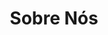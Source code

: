 ---
title: "Sobre Nós"
# meta description
description: "Sobre a FuncCloud"
draft: false
layout: "about"


# about
about:
  title: "Especialistas em Inovação na Nuvem"
  content: "A FuncCloud foi criada a partir do desejo de nosso fundador de melhorar a entrega de serviços terceirizados de TI. Unindo sua experiência ao desejo, nosso fundador começou a gerar valor na Jornada de Inovação na Nuvem de nossos clientes, entregando os nossos serviços de forma integra com transparência e olhar sistêmico."
  image: "images/about/about.jpg"


# founders_quote
founders_quote:
  name: "Felipe Oliveira"
  subtitle: "Fundador e CEO da FuncCloud"
  image: "images/about/founder.png"
  content: "Nós estamos apoindo nossos clientes a usar a tecnologia de nuvem como um diferencial competivo para inovar em seus mercados."


# who_we_are
who_we_are:
  title: "Quem somos nós"
  content: "Construimos relacionamentos de longo prazo, gerando valor na Jornada de Inovação na Nuvem de nossos clientes."


# our_mission
our_mission:
  title: "Nossa missão"
  content: "Facilitar a Inovação na Nuvem por meio de pessoas, processos e tecnologia."
---